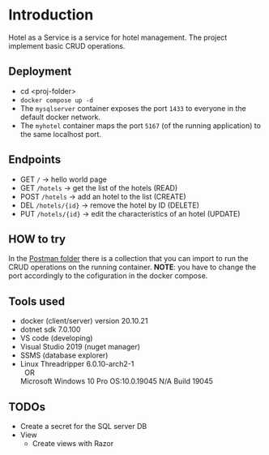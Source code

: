 # Introduction
Hotel as a Service is a service for hotel management. The project implement basic CRUD operations. 

## Deployment
- cd \<proj-folder\>
- ```docker compose up -d```
- The ```mysqlserver``` container exposes the port ```1433``` to everyone in the default docker network.
- The ```myhotel``` container maps the port ```5167``` (of the running application) to the same localhost port. 

## Endpoints 
- GET ```/``` -> hello world page
- GET ```/hotels``` -> get the list of the hotels (READ)
- POST ```/hotels``` -> add an hotel to the list (CREATE)
- DEL ```/hotels/{id}``` -> remove the hotel by ID (DELETE)
- PUT ```/hotels/{id}``` -> edit the characteristics of an hotel (UPDATE)

## HOW to try
In the [Postman folder](postman/) there is a collection that you can import to run the CRUD operations on the running container. **NOTE**: you have to change the port accordingly to the cofiguration in the docker compose.  

## Tools used
- docker (client/server) version 20.10.21
- dotnet sdk 7.0.100
- VS code (developing)
- Visual Studio 2019 (nuget manager)
- SSMS (database explorer)
- Linux Threadripper 6.0.10-arch2-1\
&nbsp;&nbsp;OR\
  Microsoft Windows 10 Pro OS:10.0.19045 N/A Build 19045

## TODOs
- Create a secret for the SQL server DB
- View
  - Create views with Razor